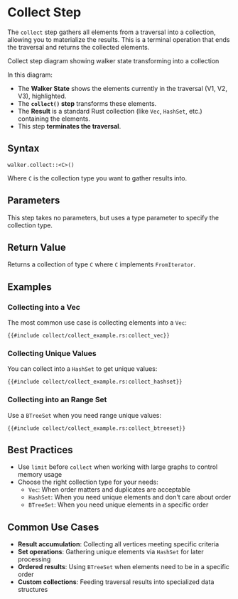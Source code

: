 # Collect Step

The `collect` step gathers all elements from a traversal into a collection, allowing you to materialize the results.
This is a terminal operation that ends the traversal and returns the collected elements.

<object type="image/svg+xml" data="collect/image.svg" title="Collect Step Diagram">
Collect step diagram showing walker state transforming into a collection
</object>

In this diagram:

- The **Walker State** shows the elements currently in the traversal (V1, V2, V3), highlighted.
- The **`collect()` step** transforms these elements.
- The **Result** is a standard Rust collection (like `Vec`, `HashSet`, etc.) containing the elements.
- This step **terminates the traversal**.

## Syntax

```rust,noplayground
walker.collect::<C>()
```

Where `C` is the collection type you want to gather results into.

## Parameters

This step takes no parameters, but uses a type parameter to specify the collection type.

## Return Value

Returns a collection of type `C` where `C` implements `FromIterator`.

## Examples

### Collecting into a Vec

The most common use case is collecting elements into a `Vec`:

```rust,noplayground
{{#include collect/collect_example.rs:collect_vec}}
```

### Collecting Unique Values

You can collect into a `HashSet` to get unique values:

```rust,noplayground
{{#include collect/collect_example.rs:collect_hashset}}
```

### Collecting into an Range Set

Use a `BTreeSet` when you need range unique values:

```rust,noplayground
{{#include collect/collect_example.rs:collect_btreeset}}
```

## Best Practices

- Use `limit` before `collect` when working with large graphs to control memory usage
- Choose the right collection type for your needs:
  - `Vec`: When order matters and duplicates are acceptable
  - `HashSet`: When you need unique elements and don't care about order
  - `BTreeSet`: When you need unique elements in a specific order

## Common Use Cases

- **Result accumulation**: Collecting all vertices meeting specific criteria
- **Set operations**: Gathering unique elements via `HashSet` for later processing
- **Ordered results**: Using `BTreeSet` when elements need to be in a specific order
- **Custom collections**: Feeding traversal results into specialized data structures
